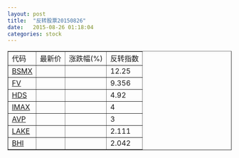 ```yaml
---
layout: post
title:  "反转股票20150826"
date:   2015-08-26 01:18:04
categories: stock
---
```


<script type="text/javascript">
var stockList = []
stockList.push('gb_bsmx');
stockList.push('gb_fv');
stockList.push('gb_hds');
stockList.push('gb_imax');
stockList.push('gb_avp');
stockList.push('gb_lake');
stockList.push('gb_bhi');
</script>

<table border="1">
 <tr>
 <td>代码</td>
  <td>最新价</td>
  <td>涨跌幅(%)</td>
 <td>反转指数</td>
</tr>
  <tr id="bsmx"><td><a href="http://stock.finance.sina.com.cn/usstock/quotes/BSMX.html" target="_blank">BSMX</a></td><td></td><td></td><td>12.25</td></tr>
  <tr id="fv"><td><a href="http://stock.finance.sina.com.cn/usstock/quotes/FV.html" target="_blank">FV</a></td><td></td><td></td><td>9.356</td></tr>
  <tr id="hds"><td><a href="http://stock.finance.sina.com.cn/usstock/quotes/HDS.html" target="_blank">HDS</a></td><td></td><td></td><td>4.92</td></tr>
  <tr id="imax"><td><a href="http://stock.finance.sina.com.cn/usstock/quotes/IMAX.html" target="_blank">IMAX</a></td><td></td><td></td><td>4</td></tr>
  <tr id="avp"><td><a href="http://stock.finance.sina.com.cn/usstock/quotes/AVP.html" target="_blank">AVP</a></td><td></td><td></td><td>3</td></tr>
  <tr id="lake"><td><a href="http://stock.finance.sina.com.cn/usstock/quotes/LAKE.html" target="_blank">LAKE</a></td><td></td><td></td><td>2.111</td></tr>
  <tr id="bhi"><td><a href="http://stock.finance.sina.com.cn/usstock/quotes/BHI.html" target="_blank">BHI</a></td><td></td><td></td><td>2.042</td></tr>
</table>
